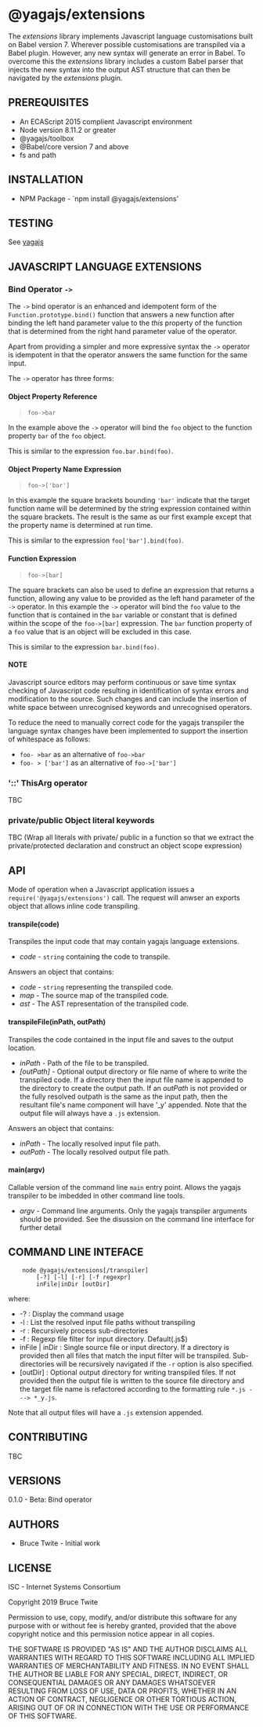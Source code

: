 # @yagajs/extensions

The *extensions* library implements Javascript language customisations built on Babel version 7. Wherever possible customisations are transpiled via a Babel plugin. However, any new syntax will generate an error in Babel. To overcome this the *extensions* library includes a custom Babel parser that injects the new syntax into the output AST structure that can then be navigated by the *extensions* plugin.

## PREREQUISITES

* An ECAScript 2015 complient Javascript environment
* Node version 8.11.2 or greater
* @yagajs/toolbox
* @Babel/core version 7 and above
* fs and path

## INSTALLATION

* NPM Package - `npm install @yagajs/extensions'

## TESTING

See [yagajs](https://github.com/btwite/yagajs/README.md#TESTING)

## JAVASCRIPT LANGUAGE EXTENSIONS

### Bind Operator `->`

The `->` bind operator is an enhanced and idempotent form of the `Function.prototype.bind()` function that answers a new function after binding the left hand parameter value to the *this* property of the function that is determined from the right hand parameter value of the operator. 

Apart from providing a simpler and more expressive syntax the `->` operator is idempotent in that the operator answers the same function for the same input.

The `->` operator has three forms:

#### Object Property Reference

> `foo->bar`

In the example above the `->` operator will bind the `foo` object to the function property `bar` of the `foo` object. 

This is similar to the expression `foo.bar.bind(foo)`.

#### Object Property Name Expression

> `foo->['bar']`

In this example the square brackets bounding `'bar'` indicate that the target function name will be determined by the string expression contained within the square brackets. The result is the same as our first example except that the property name is determined at run time. 

This is similar to the expression `foo['bar'].bind(foo)`.

#### Function Expression

> `foo->[bar]`

The square brackets can also be used to define an expression that returns a function, allowing any value to be provided as the left hand parameter of the `->` operator. In this example the `->` operator will bind the `foo` value to the function that is contained in the `bar` variable or constant that is defined within the scope of the `foo->[bar]` expression. The `bar` function property of a `foo` value that is an object will be excluded in this case. 

This is similar to the expression `bar.bind(foo)`.

#### NOTE

Javascript source editors may perform continuous or save time syntax checking of Javascript code resulting in identification of syntax errors and modification to the source. Such changes and can include the insertion of white space between unrecognised keywords and unrecognised operators.

To reduce the need to manually correct code for the yagajs transpiler the language syntax changes have been implemented to support the insertion of whitespace as follows:

* `foo- >bar` as an alternative of `foo->bar`
* `foo- > ['bar']` as an alternative of `foo->['bar']`

### '::' ThisArg operator
TBC

### private/public Object literal keywords

TBC  (Wrap all literals with private/ public in a function so that we extract the private/protected declaration and construct an object scope expression)

## API

Mode of operation when a Javascript application issues a `require('@yagajs/extensions')` call. The request will anwser an exports object that allows inline code transpiling.

#### transpile(code)
Transpiles the input code that may contain yagajs language extensions.

* *code* - `string` containing the code to transpile.

Answers an object that contains:
* *code* - `string` representing the transpiled code.
* *map* - The source map of the transpiled code.
* *ast* - The AST representation of the transpiled code.

#### transpileFile(inPath, outPath)
Transpiles the code contained in the input file and saves to the output location.

* *inPath* - Path of the file to be transpiled.
* *[outPath]* - Optional output directory or file name of where to write the transpiled code. If a directory then the input file name is appended to the directory to create the output path. If an *outPath* is not provided or the fully resolved outpath is the same as the input path, then the resultant file's name component will have '_y' appended. Note that the output file will always have a `.js` extension.

Answers an object that contains:
* *inPath* - The locally resolved input file path.
* *outPath* - The locally resolved output file path.

#### main(argv)
Callable version of the command line `main` entry point. Allows the yagajs transpiler to be imbedded in other command line tools.

* *argv* - Command line arguments. Only the yagajs transpiler arguments should be provided. See the disussion on the command line interface for further detail

## COMMAND LINE INTEFACE

```
    node @yagajs/extensions[/transpiler] 
        [-?] [-l] [-r] [-f regexpr] 
        inFile|inDir [outDir]
```

where:
* -? : Display the command usage
* -l : List the resolved input file paths without transpiling
* -r : Recursively process sub-directories
* -f : Regexp file filter for input directory. Default(\.js$)
* inFile | inDir : Single source file or input directory. If a directory is provided then all files that match the input filter will be transpiled. Sub-directories will be recursively navigated if the `-r` option is also specified.
* [outDir] : Optional output directory for writing transpiled files. If not provided then the output file is written to the source file directory and the target file name is refactored according to the formatting rule `*.js ---> *_y.js`.

Note that all output files will have a `.js` extension appended.


## CONTRIBUTING

TBC

## VERSIONS

0.1.0 - Beta: Bind operator

## AUTHORS

* Bruce Twite - Initial work

## LICENSE

ISC - Internet Systems Consortium

Copyright 2019 Bruce Twite

Permission to use, copy, modify, and/or distribute this software for any purpose with or without fee is hereby granted, provided that the above copyright notice and this permission notice appear in all copies.

THE SOFTWARE IS PROVIDED "AS IS" AND THE AUTHOR DISCLAIMS ALL WARRANTIES WITH REGARD TO THIS SOFTWARE INCLUDING ALL IMPLIED WARRANTIES OF MERCHANTABILITY AND FITNESS. IN NO EVENT SHALL THE AUTHOR BE LIABLE FOR ANY SPECIAL, DIRECT, INDIRECT, OR CONSEQUENTIAL DAMAGES OR ANY DAMAGES WHATSOEVER RESULTING FROM LOSS OF USE, DATA OR PROFITS, WHETHER IN AN ACTION OF CONTRACT, NEGLIGENCE OR OTHER TORTIOUS ACTION, ARISING OUT OF OR IN CONNECTION WITH THE USE OR PERFORMANCE OF THIS SOFTWARE.
